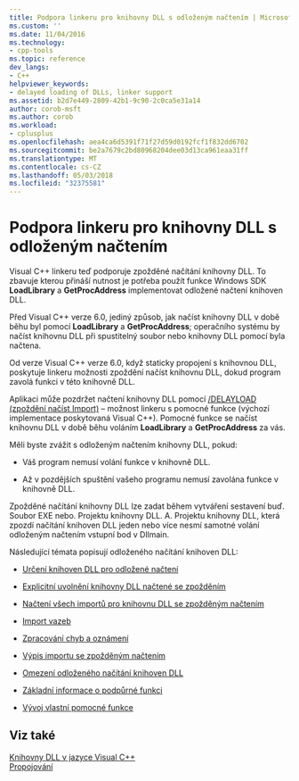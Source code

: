 ```yaml
---
title: Podpora linkeru pro knihovny DLL s odloženým načtením | Microsoft Docs
ms.custom: ''
ms.date: 11/04/2016
ms.technology:
- cpp-tools
ms.topic: reference
dev_langs:
- C++
helpviewer_keywords:
- delayed loading of DLLs, linker support
ms.assetid: b2d7e449-2809-42b1-9c90-2c0ca5e31a14
author: corob-msft
ms.author: corob
ms.workload:
- cplusplus
ms.openlocfilehash: aea4ca6d5391f71f27d59d0192fcf1f832dd6702
ms.sourcegitcommit: be2a7679c2bd80968204dee03d13ca961eaa31ff
ms.translationtype: MT
ms.contentlocale: cs-CZ
ms.lasthandoff: 05/03/2018
ms.locfileid: "32375581"
---
```

# <a name="linker-support-for-delay-loaded-dlls"></a>Podpora linkeru pro knihovny DLL s odloženým načtením
Visual C++ linkeru teď podporuje zpožděné načítání knihovny DLL. To zbavuje kterou přináší nutnost je potřeba použít funkce Windows SDK **LoadLibrary** a **GetProcAddress** implementovat odložené načtení knihoven DLL.  
  
 Před Visual C++ verze 6.0, jediný způsob, jak načíst knihovny DLL v době běhu byl pomocí **LoadLibrary** a **GetProcAddress**; operačního systému by načíst knihovnu DLL při spustitelný soubor nebo knihovny DLL pomocí byla načtena.  
  
 Od verze Visual C++ verze 6.0, když staticky propojení s knihovnou DLL, poskytuje linkeru možnosti zpoždění načíst knihovnu DLL, dokud program zavolá funkci v této knihovně DLL.  
  
 Aplikaci může pozdržet načtení knihovny DLL pomocí [/DELAYLOAD (zpoždění načíst Import)](../../build/reference/delayload-delay-load-import.md) – možnost linkeru s pomocné funkce (výchozí implementace poskytovaná Visual C++). Pomocné funkce se načíst knihovnu DLL v době běhu voláním **LoadLibrary** a **GetProcAddress** za vás.  
  
 Měli byste zvážit s odloženým načtením knihovny DLL, pokud:  
  
-   Váš program nemusí volání funkce v knihovně DLL.  
  
-   Až v pozdějších spuštění vašeho programu nemusí zavolána funkce v knihovně DLL.  
  
 Zpožděné načítání knihovny DLL lze zadat během vytváření sestavení buď. Soubor EXE nebo. Projektu knihovny DLL. A. Projektu knihovny DLL, která zpozdí načítání knihoven DLL jeden nebo více nesmí samotné volání odloženým načtením vstupní bod v Dllmain.  
  
 Následující témata popisují odloženého načítání knihoven DLL:  
  
-   [Určení knihoven DLL pro odložené načtení](../../build/reference/specifying-dlls-to-delay-load.md)  
  
-   [Explicitní uvolnění knihovny DLL načtené se zpožděním](../../build/reference/explicitly-unloading-a-delay-loaded-dll.md)  
  
-   [Načtení všech importů pro knihovnu DLL se zpožděným načtením](../../build/reference/loading-all-imports-for-a-delay-loaded-dll.md)  
  
-   [Import vazeb](../../build/reference/binding-imports.md)  
  
-   [Zpracování chyb a oznámení](../../build/reference/error-handling-and-notification.md)  
  
-   [Výpis importu se zpožděným načtením](../../build/reference/dumping-delay-loaded-imports.md)  
  
-   [Omezení odloženého načítání knihoven DLL](../../build/reference/constraints-of-delay-loading-dlls.md)  
  
-   [Základní informace o podpůrné funkci](understanding-the-helper-function.md)  
  
-   [Vývoj vlastní pomocné funkce](../../build/reference/developing-your-own-helper-function.md)  
  
## <a name="see-also"></a>Viz také  
 [Knihovny DLL v jazyce Visual C++](../../build/dlls-in-visual-cpp.md)   
 [Propojování](../../build/reference/linking.md)